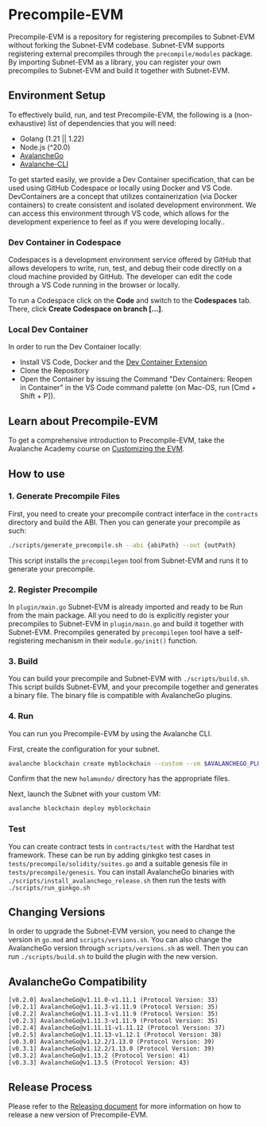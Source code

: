 # Precompile-EVM

Precompile-EVM is a repository for registering precompiles to Subnet-EVM without forking the Subnet-EVM codebase. Subnet-EVM supports registering external precompiles through the `precompile/modules` package. By importing Subnet-EVM as a library, you can register your own precompiles to Subnet-EVM and build it together with Subnet-EVM.

## Environment Setup

To effectively build, run, and test Precompile-EVM, the following is a (non-exhaustive) list of dependencies that you will need:

- Golang (1.21 || 1.22)
- Node.js (^20.0)
- [AvalancheGo](https://github.com/ava-labs/avalanchego)
- [Avalanche-CLI](https://github.com/ava-labs/avalanche-cli)

To get started easily, we provide a Dev Container specification, that can be used using GitHub Codespace or locally using Docker and VS Code. DevContainers are a concept that utilizes containerization (via Docker containers) to create consistent and isolated development environment. We can access this environment through VS code, which allows for the development experience to feel as if you were developing locally..

### Dev Container in Codespace

Codespaces is a development environment service offered by GitHub that allows developers to write, run, test, and debug their code directly on a cloud machine provided by GitHub. The developer can edit the code through a VS Code running in the browser or locally.

To run a Codespace click on the **Code** and switch to the **Codespaces** tab. There, click **Create Codespace on branch [...]**.

### Local Dev Container

In order to run the Dev Container locally:

- Install VS Code, Docker and the [Dev Container Extension](https://marketplace.visualstudio.com/items?itemName=ms-vscode-remote.remote-containers)
- Clone the Repository
- Open the Container by issuing the Command "Dev Containers: Reopen in Container" in the VS Code command palette (on Mac-OS, run [Cmd + Shift + P]).

## Learn about Precompile-EVM

To get a comprehensive introduction to Precompile-EVM, take the Avalanche Academy course on [Customizing the EVM](https://academy.avax.com/course/customizing-evm).

## How to use

### 1. Generate Precompile Files

First, you need to create your precompile contract interface in the `contracts` directory and build the ABI. Then you can generate your precompile as such:

```bash
./scripts/generate_precompile.sh --abi {abiPath} --out {outPath}
```

This script installs the `precompilegen` tool from Subnet-EVM and runs it to generate your precompile.

### 2. Register Precompile

In `plugin/main.go` Subnet-EVM is already imported and ready to be Run from the main package. All you need to do is explicitly register your precompiles to Subnet-EVM in `plugin/main.go` and build it together with Subnet-EVM. Precompiles generated by `precompilegen` tool have a self-registering mechanism in their `module.go/init()` function.

### 3. Build

You can build your precompile and Subnet-EVM with `./scripts/build.sh`. This script builds Subnet-EVM, and your precompile together and generates a binary file. The binary file is compatible with AvalancheGo plugins.

### 4. Run

You can run you Precompile-EVM by using the Avalanche CLI.

First, create the configuration for your subnet.

```bash
avalanche blockchain create myblockchain --custom --vm $AVALANCHEGO_PLUGIN_PATH/srEXiWaHuhNyGwPUi444Tu47ZEDwxTWrbQiuD7FmgSAQ6X7Dy --genesis ./.devcontainer/genesis-example.json
```

Confirm that the new `holamundo/` directory has the appropriate files.

Next, launch the Subnet with your custom VM:

```bash
avalanche blockchain deploy myblockchain
```

### Test

You can create contract tests in `contracts/test` with the Hardhat test framework. These can be run by adding ginkgko test cases in `tests/precompile/solidity/suites.go` and a suitable genesis file in `tests/precompile/genesis`. You can install AvalancheGo binaries with `./scripts/install_avalanchego_release.sh` then run the tests with `./scripts/run_ginkgo.sh`

## Changing Versions

In order to upgrade the Subnet-EVM version, you need to change the version in `go.mod` and `scripts/versions.sh`. You can also change the AvalancheGo version through `scripts/versions.sh` as well. Then you can run `./scripts/build.sh` to build the plugin with the new version.

## AvalancheGo Compatibility

```text
[v0.2.0] AvalancheGo@v1.11.0-v1.11.1 (Protocol Version: 33)
[v0.2.1] AvalancheGo@v1.11.3-v1.11.9 (Protocol Version: 35)
[v0.2.2] AvalancheGo@v1.11.3-v1.11.9 (Protocol Version: 35)
[v0.2.3] AvalancheGo@v1.11.3-v1.11.9 (Protocol Version: 35)
[v0.2.4] AvalancheGo@v1.11.11-v1.11.12 (Protocol Version: 37)
[v0.2.5] AvalancheGo@v1.11.13-v1.12.1 (Protocol Version: 38)
[v0.3.0] AvalancheGo@v1.12.2/1.13.0 (Protocol Version: 39)
[v0.3.1] AvalancheGo@v1.12.2/1.13.0 (Protocol Version: 39)
[v0.3.2] AvalancheGo@v1.13.2 (Protocol Version: 41)
[v0.3.3] AvalancheGo@v1.13.5 (Protocol Version: 43)
```

## Release Process

Please refer to the [Releasing document](docs/releasing/README.md) for more information on how to release a new version of Precompile-EVM.
